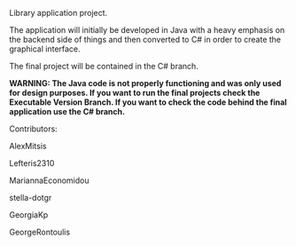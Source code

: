 Library application project.

The application will initially be developed in Java with a heavy emphasis on the backend side of things and then converted to C# in order to create the graphical interface.

The final project will be contained in the C# branch.

**WARNING: The Java code is not properly functioning and was only used for design purposes. If you want to run the final projects check the Executable Version Branch. If you want to check the code behind the final application use the C# branch.**


Contributors:

AlexMitsis

Lefteris2310

MariannaEconomidou

stella-dotgr

GeorgiaKp

GeorgeRontoulis
